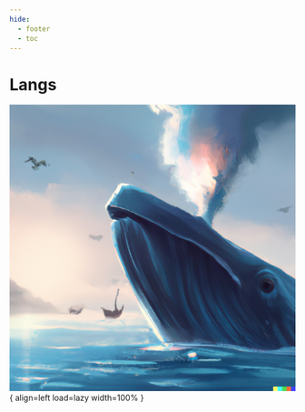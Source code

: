 ```yaml
---
hide:
  - footer
  - toc
---
```


# Langs

![Whale 002](../assets/images/home/whale-002.png){ align=left load=lazy width=100% }
